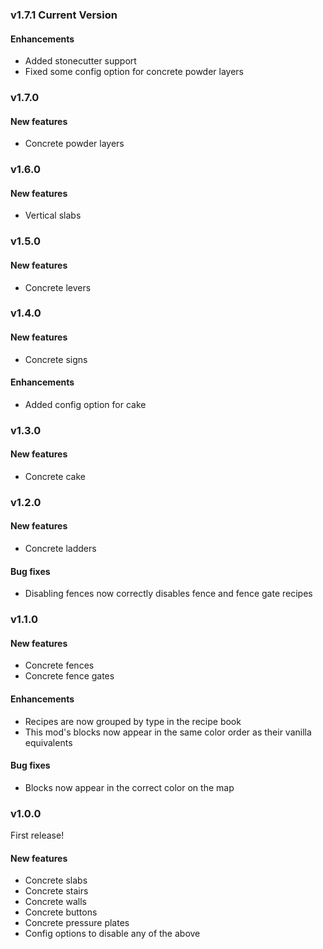 ### v1.7.1 Current Version

#### Enhancements
* Added stonecutter support
* Fixed some config option for concrete powder layers

### v1.7.0

#### New features
* Concrete powder layers

### v1.6.0

#### New features
* Vertical slabs

### v1.5.0

#### New features
* Concrete levers

### v1.4.0

#### New features
* Concrete signs

#### Enhancements
* Added config option for cake

### v1.3.0

#### New features
* Concrete cake

### v1.2.0

#### New features
* Concrete ladders

#### Bug fixes
* Disabling fences now correctly disables fence and fence gate recipes

### v1.1.0

#### New features
* Concrete fences
* Concrete fence gates

#### Enhancements
* Recipes are now grouped by type in the recipe book
* This mod's blocks now appear in the same color order as their vanilla equivalents

#### Bug fixes
* Blocks now appear in the correct color on the map

### v1.0.0

First release!

#### New features
* Concrete slabs
* Concrete stairs
* Concrete walls
* Concrete buttons
* Concrete pressure plates
* Config options to disable any of the above